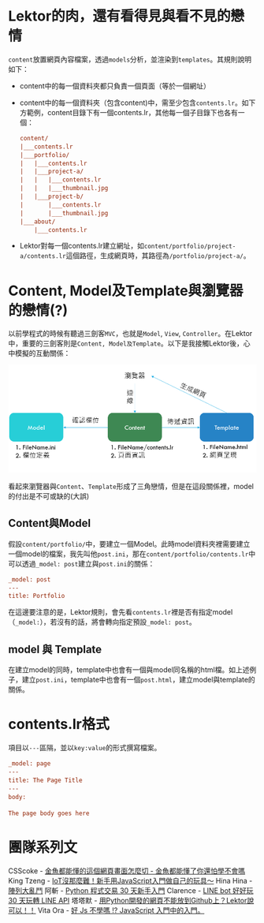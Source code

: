 Lektor的肉，還有看得見與看不見的戀情
===

`content`放置網頁內容檔案，透過`models`分析，並渲染到`templates`。其規則說明如下：

- content中的每一個資料夾都只負責一個頁面（等於一個網址）
- content中的每一個資料夾（包含content)中，需至少包含`contents.lr`。如下方範例，content目錄下有一個contents.lr，其他每一個子目錄下也各有一個：
    ```ini
    content/
    |___contents.lr
    |___portfolio/
    |   |___contents.lr
    |   |___project-a/
    |   |   |___contents.lr
    |   |   |___thumbnail.jpg
    |   |___project-b/
    |       |___contents.lr
    |       |___thumbnail.jpg
    |___about/
        |___contents.lr
    ```

- Lektor對每一個contents.lr建立網址，如`content/portfolio/project-a/contents.lr`這個路徑，生成網頁時，其路徑為`/portfolio/project-a/`。

# Content, Model及Template與瀏覽器的戀情(?)

以前學程式的時候有聽過三劍客`MVC`，也就是`Model`, `View`, `Controller`。在Lektor中，重要的三劍客則是`Content, Model及Template`。以下是我接觸Lektor後，心中模擬的互動關係：

![CMT戀情](../assets/1569313331889.png)

看起來瀏覽器與`Content`、`Template`形成了三角戀情，但是在這段關係裡，model的付出是不可或缺的(大誤)

## Content與Model

假設`content/portfolio/`中，要建立一個Model。此時model資料夾裡需要建立一個model的檔案，我先叫他`post.ini`，那在`content/portfolio/contents.lr`中可以透過`_model: post`建立與`post.ini`的關係：

```ini
_model: post
---
title: Portfolio
```

在這邊要注意的是，Lektor規則，會先看`contents.lr`裡是否有指定model（`_model:`），若沒有的話，將會轉向指定預設`_model: post`。

## model 與 Template

在建立model的同時，template中也會有一個與model同名稱的html檔。如上述例子，建立`post.ini`，template中也會有一個`post.html`，建立model與template的關係。

# contents.lr格式

項目以`---`區隔，並以`key:value`的形式撰寫檔案。

```ini
_model: page
---
title: The Page Title
---
body:

The page body goes here
```

# 團隊系列文
CSScoke - [金魚都能懂的這個網頁畫面怎麼切 - 金魚都能懂了你還怕學不會嗎](https://ithelp.ithome.com.tw/users/20112550/ironman/2623)
King Tzeng - [IoT沒那麼難！新手用JavaScript入門做自己的玩具～](https://ithelp.ithome.com.tw/users/20103130/ironman/2125)
Hina Hina - [陣列大亂鬥](https://ithelp.ithome.com.tw/users/20120000/ironman/2256) 
阿斬 - [Python 程式交易 30 天新手入門](https://ithelp.ithome.com.tw/users/20120536/ironman/2571)
Clarence - [LINE bot 好好玩 30 天玩轉 LINE API](https://ithelp.ithome.com.tw/users/20117701/ironman/2634)
塔塔默 - [用Python開發的網頁不能放到Github上？Lektor說可以！！](https://ithelp.ithome.com.tw/users/20112552/ironman/2735)
Vita Ora - [好 Js 不學嗎 !? JavaScript 入門中的入門。](https://ithelp.ithome.com.tw/users/20112656/ironman/2782)
